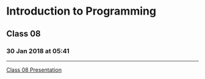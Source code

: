 # Introduction to Programming 
## Class 08
### 30 Jan 2018 at 05:41
---------------------------

[Class 08 Presentation](https://docs.google.com/presentation/d/1upaFjNPQWq41e1c4BDXL0RtdbeRRrtdTfe1Tp7grdxg)
